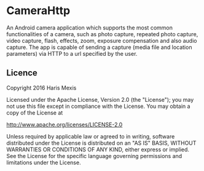 CameraHttp
==========

An Android camera application which supports the most common functionalities of a camera, such as
photo capture, repeated photo capture, video capture, flash, effects, zoom, exposure compensation and
also audio capture. The app is capable of sending a capture (media file and location parameters) via
HTTP to a url specified by the user.

Licence
-------

Copyright 2016 Haris Mexis

Licensed under the Apache License, Version 2.0 (the "License");
you may not use this file except in compliance with the License.
You may obtain a copy of the License at

   http://www.apache.org/licenses/LICENSE-2.0

Unless required by applicable law or agreed to in writing, software
distributed under the License is distributed on an "AS IS" BASIS,
WITHOUT WARRANTIES OR CONDITIONS OF ANY KIND, either express or implied.
See the License for the specific language governing permissions and
limitations under the License.